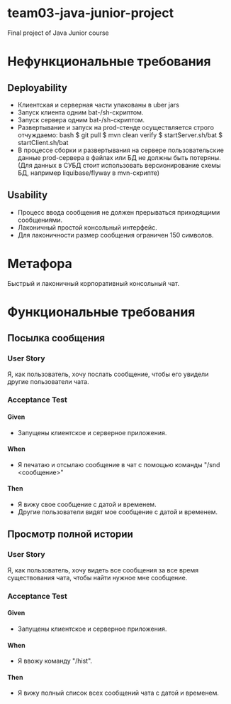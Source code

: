 # team03-java-junior-project
Final project of Java Junior course

# Нефункциональные требования

## Deployability
- Клиентская и серверная части упакованы в uber jars
- Запуск клиента одним bat-/sh-скриптом.
- Запуск сервера одним bat-/sh-скриптом.
- Развертывание и запуск на prod-стенде осуществляется строго отчуждаемо:
bash
$ git pull
$ mvn clean verify
$ startServer.sh/bat
$ startClient.sh/bat
- В процессе сборки и развертывания на сервере пользовательские данные prod-сервера в файлах или БД не должны быть потеряны. (Для данных в СУБД стоит использовать версионирование схемы БД, например liquibase/flyway в mvn-скрипте)

## Usability
- Процесс ввода сообщения не должен прерываться приходящими сообщениями.
- Лаконичный простой консольный интерфейс.
- Для лаконичности размер сообщения ограничен 150 символов. 
# Метафора
Быстрый и лаконичный корпоративный консольный чат.

# Функциональные требования

## Посылка сообщения
### User Story
Я, как пользователь, хочу послать сообщение, чтобы его увидели другие пользователи чата.
### Acceptance Test
#### Given
- Запущены клиентское и серверное приложения.
#### When
- Я печатаю и отсылаю сообщение в чат с помощью команды "/snd <сообщение>"
#### Then
- Я вижу свое сообщение с датой и временем.
- Другие пользователи видят мое сообщение с датой и временем.

## Просмотр полной истории
### User Story
Я, как пользователь, хочу видеть все сообщения за все время существования чата, чтобы найти нужное мне сообщение.
### Acceptance Test
#### Given
- Запущены клиентское и серверное приложения.
#### When
- Я ввожу команду "/hist".
#### Then
- Я вижу полный список всех сообщений чата с датой и временем.

